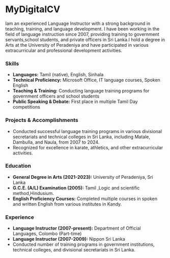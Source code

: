 # MyDigitalCV


Iam an experienced Language Instructor with a strong background in teaching, training, and language development. I have been working in the field of language instruction since 2007, providing training to government servants,school students, and private officers in Sri Lanka.I hold a degree in Arts at the University of Peradeniya and have participated in various extracurricular and professional development activities.

### Skills
- **Languages:** Tamil (native), English, Sinhala
- **Technical Proficiency:** Microsoft Office, IT language courses, Spoken English
- **Teaching & Training:** Conducting language training programs for government officers and school students
- **Public Speaking & Debate:** First place in multiple Tamil Day competitions

### Projects & Accomplishments
- Conducted successful language training programs in various divisional secretariats and technical colleges in Sri Lanka, including Matale, Dambulla, and Naula, from 2007 to 2024.
- Recognized for excellence in karate, athletics, and other extracurricular activities.

### Education
- **General Degree in Arts (2021-2023):** University of Peradeniya, Sri Lanka
- **G.C.E. (A/L) Examination (2005):** Tamil ,Logic and scientific method,Hindusium.
- **English Proficiency Courses:** Completed multiple courses in spoken and written English from various institutes in Kandy.

### Experience
- **Language Instructor (2007-present):** Department of Official Languages, Colombo (Part-time)
- **Language Instructor (2007-2009):** Nippon Sri Lanka
- Conducted number of training programs in government institutions, technical colleges, and divisional secretariats in Sri Lanka.


